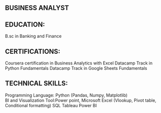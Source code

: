 ## BUSINESS ANALYST 

## EDUCATION: 
B.sc in Banking and Finance

## CERTIFICATIONS:
Coursera certification in Business Analytics with Excel
Datacamp Track in Python Fundamentals
Datacamp Track in Google Sheets Fundamentals

## TECHNICAL SKILLS:
Programming Language: Python (Pandas, Numpy, Matplotlib)                                     
BI and Visualization Tool:Power point, Microsoft Excel (Vlookup, Pivot table, Conditional formatting)
SQL
Tableau
Power BI


